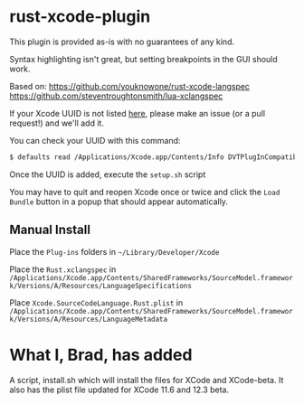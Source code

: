 # rust-xcode-plugin

This plugin is provided as-is with no guarantees of any kind.

Syntax highlighting isn't great, but setting breakpoints in the GUI should work.

Based on: 
https://github.com/youknowone/rust-xcode-langspec
https://github.com/steventroughtonsmith/lua-xclangspec

If your Xcode UUID is not listed [here](https://github.com/BrainiumLLC/rust-xcode-plugin/blob/master/Plug-ins/Rust.ideplugin/Contents/Info.plist), please make an issue (or a pull request!) and we'll add it.

You can check your UUID with this command:
```sh
$ defaults read /Applications/Xcode.app/Contents/Info DVTPlugInCompatibilityUUID
```
Once the UUID is added, execute the `setup.sh` script

You may have to quit and reopen Xcode once or twice and click the `Load Bundle` button in a popup that should appear automatically.

## Manual Install
Place the `Plug-ins` folders in `~/Library/Developer/Xcode`

Place the `Rust.xclangspec` in `/Applications/Xcode.app/Contents/SharedFrameworks/SourceModel.framework/Versions/A/Resources/LanguageSpecifications`

Place `Xcode.SourceCodeLanguage.Rust.plist` in `/Applications/Xcode.app/Contents/SharedFrameworks/SourceModel.framework/Versions/A/Resources/LanguageMetadata`

# What I, Brad, has added

A script, install.sh which will install the files for XCode and XCode-beta. It also has the plist file updated for XCode 11.6 and 12.3 beta.
